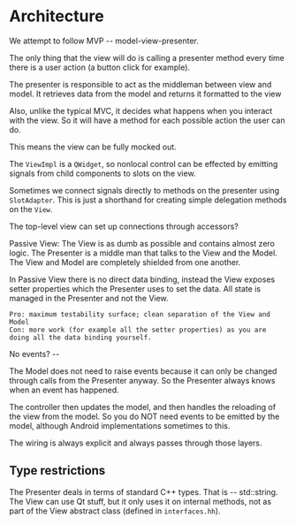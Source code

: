 # Architecture

We attempt to follow MVP -- model-view-presenter.

The only thing that the view will do is calling a presenter method every time
there is a user action (a button click for example).

The presenter is responsible to act as the middleman between view and model. It
retrieves data from the model and returns it formatted to the view

Also, unlike the typical MVC, it decides what happens when you interact with the
view. So it will have a method for each possible action the user can do.

This means the view can be fully mocked out.

The `ViewImpl` is a `QWidget`, so nonlocal control can be effected by emitting
signals from child components to slots on the view.

Sometimes we connect signals directly to methods on the presenter using
`SlotAdapter`.  This is just a shorthand for creating simple delegation methods
on the `View`.


The top-level view can set up connections through accessors?

Passive View: The View is as dumb as possible and contains almost zero
logic. The Presenter is a middle man that talks to the View and the Model. The
View and Model are completely shielded from one another. 


 In Passive
View there is no direct data binding, instead the View exposes setter properties
which the Presenter uses to set the data. All state is managed in the Presenter
and not the View.

    Pro: maximum testability surface; clean separation of the View and Model
    Con: more work (for example all the setter properties) as you are doing all the data binding yourself.

No events? -- 

The Model does not need to raise events because it can only be changed through
calls from the Presenter anyway.  So the Presenter always knows when an event
has happened.

The controller then updates the model, and then handles the reloading of the
view from the model.  So you do NOT need events to be emitted by the model,
although Android implementations sometimes to this.

The wiring is always explicit and always passes through those layers.

## Type restrictions

The Presenter deals in terms of standard C++ types.  That is -- std::string.
The View can use Qt stuff, but it only uses it on internal methods, not as
part of the View abstract class (defined in `interfaces.hh`).
